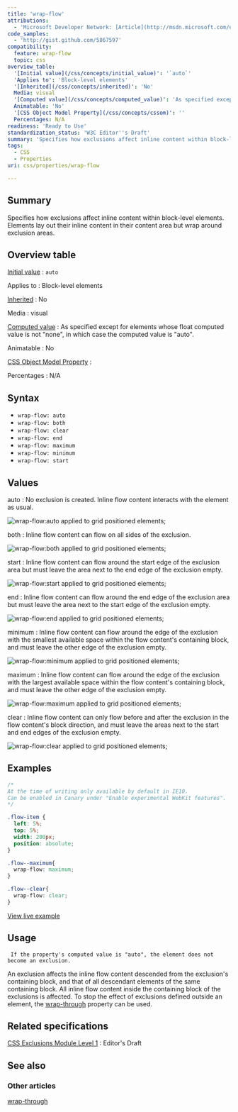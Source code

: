 ```yaml
---
title: 'wrap-flow'
attributions:
  - 'Microsoft Developer Network: [Article](http://msdn.microsoft.com/en-us/library/ie/hh772045(v=vs.85).aspx)'
code_samples:
  - 'http://gist.github.com/5867597'
compatibility:
  feature: wrap-flow
  topic: css
overview_table:
  '[Initial value](/css/concepts/initial_value)': '`auto`'
  'Applies to': 'Block-level elements'
  '[Inherited](/css/concepts/inherited)': 'No'
  Media: visual
  '[Computed value](/css/concepts/computed_value)': 'As specified except for elements whose float computed value is not "none", in which case the computed value is "auto".'
  Animatable: 'No'
  '[CSS Object Model Property](/css/concepts/cssom)': ''
  Percentages: N/A
readiness: 'Ready to Use'
standardization_status: 'W3C Editor''s Draft'
summary: 'Specifies how exclusions affect inline content within block-level elements. Elements lay out their inline content in their content area but wrap around exclusion areas.'
tags:
  - CSS
  - Properties
uri: css/properties/wrap-flow

---
```

## Summary

Specifies how exclusions affect inline content within block-level elements. Elements lay out their inline content in their content area but wrap around exclusion areas.

## Overview table

[Initial value](/css/concepts/initial_value)
:   `auto`

Applies to
:   Block-level elements

[Inherited](/css/concepts/inherited)
:   No

Media
:   visual

[Computed value](/css/concepts/computed_value)
:   As specified except for elements whose float computed value is not "none", in which case the computed value is "auto".

Animatable
:   No

[CSS Object Model Property](/css/concepts/cssom)
:

Percentages
:   N/A

## Syntax

-   `wrap-flow: auto`
-   `wrap-flow: both`
-   `wrap-flow: clear`
-   `wrap-flow: end`
-   `wrap-flow: maximum`
-   `wrap-flow: minimum`
-   `wrap-flow: start`

## Values

auto
:   No exclusion is created. Inline flow content interacts with the element as usual.

![wrap-flow:auto applied to grid positioned elements;](/assets/public/b/ba/exclusion_wrap_side_auto.png)

both
:   Inline flow content can flow on all sides of the exclusion.

![wrap-flow:both applied to grid positioned elements;](/assets/public/5/53/exclusion_wrap_side_both.png)

start
:   Inline flow content can flow around the start edge of the exclusion area but must leave the area next to the end edge of the exclusion empty.

![wrap-flow:start applied to grid positioned elements;](/assets/public/b/b5/exclusion_wrap_side_left.png)

end
:   Inline flow content can flow around the end edge of the exclusion area but must leave the area next to the start edge of the exclusion empty.

![wrap-flow:end applied to grid positioned elements;](/assets/public/d/df/exclusion_wrap_side_right.png)

minimum
:   Inline flow content can flow around the edge of the exclusion with the smallest available space within the flow content's containing block, and must leave the other edge of the exclusion empty.

![wrap-flow:minimum applied to grid positioned elements;](/assets/public/d/d7/exclusion_wrap_side_minimum.png)

maximum
:   Inline flow content can flow around the edge of the exclusion with the largest available space within the flow content's containing block, and must leave the other edge of the exclusion empty.

![wrap-flow:maximum applied to grid positioned elements;](/assets/public/0/0b/exclusion_wrap_side_maximum.png)

clear
:   Inline flow content can only flow before and after the exclusion in the flow content's block direction, and must leave the areas next to the start and end edges of the exclusion empty.

![wrap-flow:clear applied to grid positioned elements;](/assets/public/4/41/exclusion_wrap_side_clear.png)

## Examples

``` css
/*
At the time of writing only available by default in IE10.
Can be enabled in Canary under "Enable experimental WebKit features".
*/

.flow-item {
  left: 5%;
  top: 5%;
  width: 200px;
  position: absolute;
}

.flow--maximum{
  wrap-flow: maximum;
}

.flow--clear{
  wrap-flow: clear;
}
```

[View live example](http://code.webplatform.org/gist/5867597)

## Usage

     If the property's computed value is "auto", the element does not become an exclusion.

An exclusion affects the inline flow content descended from the exclusion's containing block, and that of all descendant elements of the same containing block. All inline flow content inside the containing block of the exclusions is affected. To stop the effect of exclusions defined outside an element, the [wrap-through](/css/properties/wrap-through) property can be used.

## Related specifications

[CSS Exclusions Module Level 1](http://dev.w3.org/csswg/css-exclusions/)
:   Editor's Draft

## See also

### Other articles

[wrap-through](/css/properties/wrap-through)
